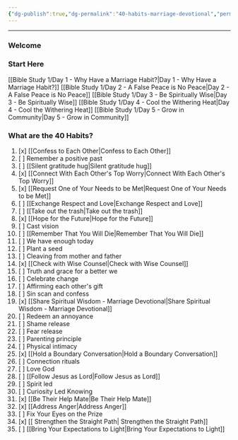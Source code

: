 ```yaml
---
{"dg-publish":true,"dg-permalink":"40-habits-marriage-devotional","permalink":"/40-habits-marriage-devotional/","metatags":{"description":"some description","og:image":"https://example.com/someimage.png"},"tags":["gardenEntry"],"created":"","updated":""}
---
```


---
### Welcome


### Start Here
[[Bible Study 1/Day 1 - Why Have a Marriage Habit?\|Day 1 - Why Have a Marriage Habit?]]
[[Bible Study 1/Day 2 - A False Peace is No Peace\|Day 2 - A False Peace is No Peace]]
[[Bible Study 1/Day 3 - Be Spiritually Wise\|Day 3 - Be Spiritually Wise]]
[[Bible Study 1/Day 4 - Cool the Withering Heat\|Day 4 - Cool the Withering Heat]]
[[Bible Study 1/Day 5 - Grow in Community\|Day 5 - Grow in Community]]


### What are the 40 Habits?
<div class="convertful-202420"></div>

1. [x] [[Confess to Each Other\|Confess to Each Other]]
2. [ ] Remember a positive past
3. [ ] [[Silent gratitude hug\|Silent gratitude hug]]
4. [x] [[Connect With Each Other's Top Worry\|Connect With Each Other's Top Worry]]
5. [x] [[Request One of Your Needs to be Met\|Request One of Your Needs to be Met]]
6. [ ] [[Exchange Respect and Love\|Exchange Respect and Love]]
7. [ ] [[Take out the trash\|Take out the trash]]
8. [x] [[Hope for the Future\|Hope for the Future]]
9. [ ] Cast vision
10. [ ] [[Remember That You Will Die\|Remember That You Will Die]]
11. [ ] We have enough today
12. [ ] Plant a seed
13. [ ] Cleaving from mother and father
14. [x] [[Check with Wise Counsel\|Check with Wise Counsel]]
15. [ ] Truth and grace for a better we
16. [ ] Celebrate change
17. [ ] Affirming each other's gift
18. [ ] Sin scan and confess
19. [x] [[Share Spiritual Wisdom - Marriage Devotional\|Share Spiritual Wisdom - Marriage Devotional]]
20. [ ] Redeem an annoyance
21. [ ] Shame release
22. [ ] Fear release
23. [ ] Parenting principle
24. [ ] Physical intimacy
25. [x] [[Hold a Boundary Conversation\|Hold a Boundary Conversation]]
26. [ ] Connection rituals
27. [ ] Love God
28. [ ] [[Follow Jesus as Lord\|Follow Jesus as Lord]]
29. [ ] Spirit led
30. [ ] Curiosity Led Knowing
31. [x] [[Be Their Help Mate\|Be Their Help Mate]]
32. [x] [[Address Anger\|Address Anger]]
33. [ ] Fix Your Eyes on the Prize
34. [x] [[ Strengthen the Straight Path\| Strengthen the Straight Path]]
35. [ ] [[Bring Your Expectations to Light\|Bring Your Expectations to Light]]


